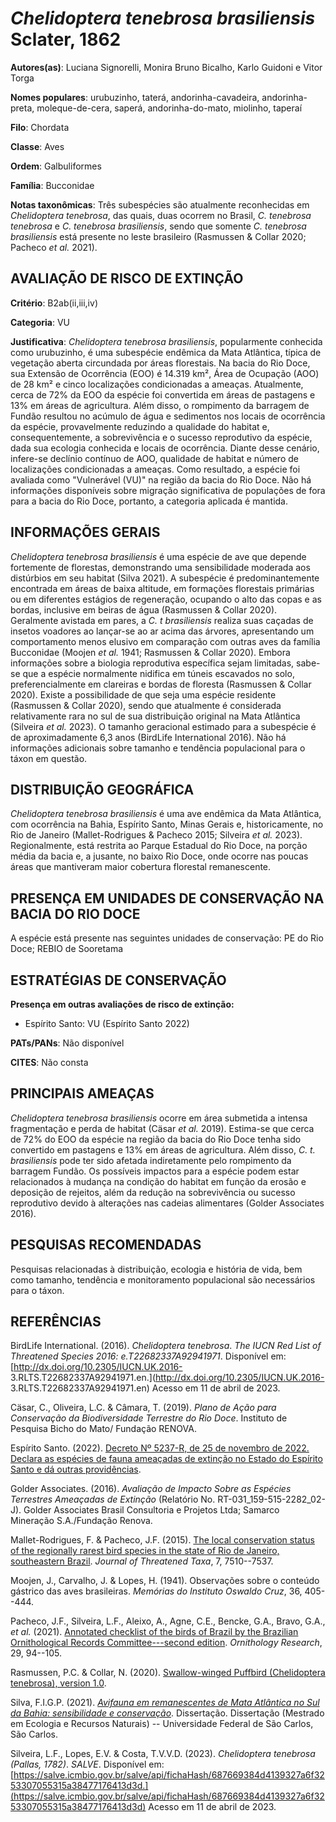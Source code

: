 # *Chelidoptera tenebrosa brasiliensis* Sclater, 1862

**Autores(as)**: Luciana Signorelli, Monira Bruno Bicalho, Karlo Guidoni e Vitor Torga

**Nomes populares**: urubuzinho, taterá, andorinha-cavadeira, andorinha-preta, moleque-de-cera, saperá, andorinha-do-mato, miolinho, taperaí

**Filo**: Chordata

**Classe**: Aves

**Ordem**: Galbuliformes

**Família**: Bucconidae

**Notas taxonômicas**: Três subespécies são atualmente reconhecidas em *Chelidoptera tenebrosa*, das quais, duas ocorrem no Brasil, *C.  tenebrosa tenebrosa* e *C. tenebrosa brasiliensis*, sendo que somente *C. tenebrosa brasiliensis* está presente no leste brasileiro (Rasmussen & Collar 2020; Pacheco *et al.* 2021).

## AVALIAÇÃO DE RISCO DE EXTINÇÃO

**Critério**: B2ab(ii,iii,iv)

**Categoria**: VU

**Justificativa**: *Chelidoptera tenebrosa brasiliensis*, popularmente conhecida como urubuzinho, é uma subespécie endêmica da Mata Atlântica, típica de vegetação aberta circundada por áreas florestais. Na bacia do Rio Doce, sua Extensão de Ocorrência (EOO) é 14.319 km², Área de Ocupação (AOO) de 28 km² e cinco localizações condicionadas a ameaças.  Atualmente, cerca de 72% da EOO da espécie foi convertida em áreas de pastagens e 13% em áreas de agricultura. Além disso, o rompimento da barragem de Fundão resultou no acúmulo de água e sedimentos nos locais de ocorrência da espécie, provavelmente reduzindo a qualidade do habitat e, consequentemente, a sobrevivência e o sucesso reprodutivo da espécie, dada sua ecologia conhecida e locais de ocorrência. Diante desse cenário, infere-se declínio contínuo de AOO, qualidade de habitat e número de localizações condicionadas a ameaças. Como resultado, a espécie foi avaliada como "Vulnerável (VU)" na
região da bacia do Rio Doce. Não há informações disponíveis sobre migração significativa de populações de fora para a bacia do Rio Doce, portanto, a categoria aplicada é mantida.

## INFORMAÇÕES GERAIS

*Chelidoptera tenebrosa brasiliensis* é uma espécie de ave que depende fortemente de florestas, demonstrando uma sensibilidade moderada aos distúrbios em seu habitat (Silva 2021). A subespécie é predominantemente encontrada em áreas de baixa altitude, em formações florestais primárias ou em diferentes estágios de regeneração, ocupando o alto das copas e as bordas, inclusive em beiras de água (Rasmussen & Collar 2020).  Geralmente avistada em pares, a *C. t brasiliensis* realiza suas caçadas de insetos voadores ao lançar-se ao ar acima das árvores, apresentando um comportamento menos elusivo em comparação com outras aves da família Bucconidae (Moojen *et al.* 1941; Rasmussen & Collar 2020). Embora informações sobre a biologia reprodutiva específica sejam limitadas, sabe-se que a espécie normalmente nidifica em túneis escavados no solo, preferencialmente em clareiras e bordas de floresta (Rasmussen & Collar 2020). Existe a possibilidade de que seja uma espécie
residente (Rasmussen & Collar 2020), sendo que atualmente é considerada relativamente rara no sul de sua distribuição original na Mata Atlântica (Silveira *et al.* 2023). O tamanho geracional estimado para a subespécie é de aproximadamente 6,3 anos (BirdLife International 2016).  Não há informações adicionais sobre tamanho e tendência populacional para o táxon em questão.

## DISTRIBUIÇÃO GEOGRÁFICA

*Chelidoptera tenebrosa brasiliensis* é uma ave endêmica da Mata Atlântica, com ocorrência na Bahia, Espírito Santo, Minas Gerais e, historicamente, no Rio de Janeiro (Mallet-Rodrigues & Pacheco 2015; Silveira *et al.* 2023). Regionalmente, está restrita ao Parque Estadual do Rio Doce, na porção média da bacia e, a jusante, no baixo Rio Doce, onde ocorre nas poucas áreas que mantiveram maior cobertura florestal remanescente.

## PRESENÇA EM UNIDADES DE CONSERVAÇÃO NA BACIA DO RIO DOCE

A espécie está presente nas seguintes unidades de conservação: PE do Rio Doce; REBIO de Sooretama

## ESTRATÉGIAS DE CONSERVAÇÃO

**Presença em outras avaliações de risco de extinção:**

-   Espírito Santo: VU (Espírito Santo 2022)

**PATs/PANs**: Não disponível

**CITES**: Não consta

## PRINCIPAIS AMEAÇAS

*Chelidoptera tenebrosa brasiliensis* ocorre em área submetida a intensa fragmentação e perda de habitat (Cäsar *et al.* 2019). Estima-se que cerca de 72% do EOO da espécie na região da bacia do Rio Doce tenha sido convertido em pastagens e 13% em áreas de agricultura. Além disso, *C.  t. brasiliensis* pode ter sido afetada indiretamente pelo rompimento da barragem Fundão. Os possíveis impactos para a espécie podem estar relacionados à mudança na condição do habitat em função da erosão e deposição de rejeitos, além da redução na sobrevivência ou sucesso reprodutivo devido à alterações nas cadeias alimentares (Golder Associates 2016).

## PESQUISAS RECOMENDADAS

Pesquisas relacionadas à distribuição, ecologia e história de vida, bem como tamanho, tendência e monitoramento populacional são necessários para o táxon.

## REFERÊNCIAS

BirdLife International. (2016). *Chelidoptera tenebrosa*. *The IUCN Red List of Threatened Species 2016: e.T22682337A92941971*. Disponível em: [http://dx.doi.org/10.2305/IUCN.UK.2016- 3.RLTS.T22682337A92941971.en.](http://dx.doi.org/10.2305/IUCN.UK.2016- 3.RLTS.T22682337A92941971.en) Acesso em 11 de abril de 2023.

Cäsar, C., Oliveira, L.C. & Câmara, T. (2019). *Plano de Ação para Conservação da Biodiversidade Terrestre do Rio Doce*. Instituto de Pesquisa Bicho do Mato/ Fundação RENOVA.

Espírito Santo. (2022). [Decreto Nº 5237-R, de 25 de novembro de 2022.  Declara as espécies de fauna ameaçadas de extinção no Estado do Espírito Santo e dá outras providências](https://iema.es.gov.br/Media/iema/FAUNA/Decreto%205237-R_2022_25-Nov%20-%20Fauna%20(s-peixes)%20-%20Lista%20de%20Esp%C3%A9cies%20Amea%C3%A7adas%20de%20Extin%C3%A7%C3%A3o.pdf).

Golder Associates. (2016). *Avaliação de Impacto Sobre as Espécies Terrestres Ameaçadas de Extinção* (Relatório No.  RT-031_159-515-2282_02-J). Golder Associates Brasil Consultoria e Projetos Ltda; Samarco Mineração S.A./Fundação Renova.

Mallet-Rodrigues, F. & Pacheco, J.F. (2015). [The local conservation status of the regionally rarest bird species in the state of Rio de Janeiro, southeastern Brazil](https://doi.org/10.11609/JoTT.o4186.7510-37). *Journal of Threatened Taxa*, 7, 7510--7537.

Moojen, J., Carvalho, J. & Lopes, H. (1941). Observações sobre o conteúdo gástrico das aves brasileiras. *Memórias do Instituto Oswaldo Cruz*, 36, 405--444.

Pacheco, J.F., Silveira, L.F., Aleixo, A., Agne, C.E., Bencke, G.A., Bravo, G.A., *et al.* (2021). [Annotated checklist of the birds of Brazil by the Brazilian Ornithological Records Committee---second edition](https://doi.org/10.1007/s43388-021-00058-x). *Ornithology Research*, 29, 94--105.

Rasmussen, P.C. & Collar, N. (2020). [Swallow-winged Puffbird (Chelidoptera tenebrosa), version 1.0](https://doi.org/10.2173/bow.swwpuf1.01).

Silva, F.I.G.P. (2021). [*Avifauna em remanescentes de Mata Atlântica no Sul da Bahia: sensibilidade e conservação*](https://repositorio.ufscar.br/handle/ufscar/14267).  Dissertação. Dissertação (Mestrado em Ecologia e Recursos Naturais) -- Universidade Federal de São Carlos, São Carlos.

Silveira, L.F., Lopes, E.V. & Costa, T.V.V.D. (2023). *Chelidoptera tenebrosa (Pallas, 1782)*. *SALVE*. Disponível em: [https://salve.icmbio.gov.br/salve/api/fichaHash/687669384d4139327a6f3253307055315a38477176413d3d.](https://salve.icmbio.gov.br/salve/api/fichaHash/687669384d4139327a6f3253307055315a38477176413d3d) Acesso em 11 de abril de 2023.

